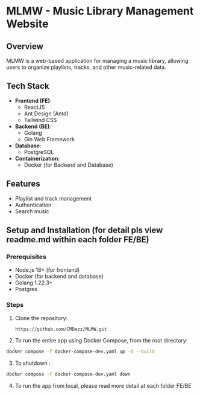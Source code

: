 # MLMW - Music Library Management Website

## Overview

MLMW is a web-based application for managing a music library, allowing users to organize playlists, tracks, and other music-related data.

## Tech Stack

- **Frontend (FE)**:
  - ReactJS
  - Ant Design (Antd)
  - Tailwind CSS
- **Backend (BE)**:
  - Golang
  - Gin Web Framework
- **Database**:
  - PostgreSQL
- **Containerization**:
  - Docker (for Backend and Database)

## Features

- Playlist and track management
- Authentication
- Search music

## Setup and Installation (for detail pls view readme.md within each folder FE/BE)

### Prerequisites

- Node.js 18+ (for frontend)
- Docker (for backend and database)
- Golang 1.22.3+
- Postgres

### Steps

1. Clone the repository:

   ```bash
   https://github.com/CMDezz/MLMW.git
   ```

2. To run the entire app using Docker Compose, from the root directory:

```bash
docker compose -f docker-compose-dev.yaml up -d --build
```

3. To shutdown :

```bash
docker compose -f docker-compose-dev.yaml down
```

4. To run the app from local, please read more detail at each folder FE/BE
